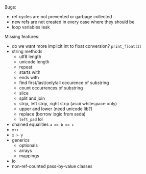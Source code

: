 Bugs:
- ref cycles are not prevented or garbage collected
- new refs are not created in every case where they should be
- loop variables leak

Missing features:
- do we want more implicit int to float conversion? `print_float(2)`
- string methods
    - utf8 length
    - unicode length
    - repeat
    - starts with
    - ends with
    - find first/last/only/all occurence of substring
    - count occurrences of substring
    - slice
    - split and join
    - strip, left strip, right strip (ascii whitespace only)
    - upper and lower (need unicode lib?)
    - replace (borrow logic from asda)
    - `left_pad` lol
- chained equalities `a == b == c`
- `x++`
- `x > y`
- generics
    - optionals
    - arrays
    - mappings
- io
- non-ref-counted pass-by-value classes
